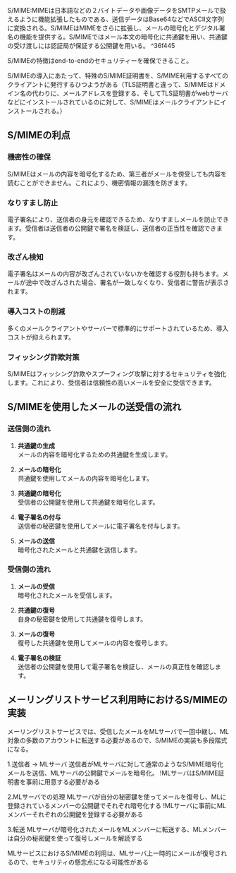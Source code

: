 S/MIME:MIMEは日本語などの２バイトデータや画像データをSMTPメールで扱えるように機能拡張したものである、送信データはBase64などでASCII文字列に変換される。S/MIMEはMIMEをさらに拡張し、メールの暗号化とデジタル署名の機能を提供する。S/MIMEではメール本文の暗号化に共通鍵を用い、共通鍵の受け渡しには認証局が保証する公開鍵を用いる。 ^36f445

S/MIMEの特徴はend-to-endのセキュリティーを確保できること。

S/MIMEの導入にあたって、特殊のS/MIME証明書を、S/MIME利用するすべてのクライアントに発行するひつようがある（TLS証明書と違って、S/MIMEはドメイン名の代わりに、メールアドレスを登録する、そしてTLS証明書がwebサーバなどにインストールされているのに対して、S/MIMEはメールクライアントにインストールされる。）

## S/MIMEの利点
### 機密性の確保
S/MIMEはメールの内容を暗号化するため、第三者がメールを傍受しても内容を読むことができません。これにより、機密情報の漏洩を防ぎます。
### なりすまし防止
電子署名により、送信者の身元を確認できるため、なりすましメールを防止できます。受信者は送信者の公開鍵で署名を検証し、送信者の正当性を確認できます。
### 改ざん検知
電子署名はメールの内容が改ざんされていないかを確認する役割も持ちます。メールが途中で改ざんされた場合、署名が一致しなくなり、受信者に警告が表示されます。
### 導入コストの削減
多くのメールクライアントやサーバーで標準的にサポートされているため、導入コストが抑えられます。
### フィッシング詐欺対策
S/MIMEはフィッシング詐欺やスプーフィング攻撃に対するセキュリティを強化します。これにより、受信者は信頼性の高いメールを安全に受信できます。


## S/MIMEを使用したメールの送受信の流れ

### 送信側の流れ

1. **共通鍵の生成**  
    メールの内容を暗号化するための共通鍵を生成します。
    
2. **メールの暗号化**  
    共通鍵を使用してメールの内容を暗号化します。
    
3. **共通鍵の暗号化**  
    受信者の公開鍵を使用して共通鍵を暗号化します。
    
4. **電子署名の付与**  
    送信者の秘密鍵を使用してメールに電子署名を付与します。
    
5. **メールの送信**  
    暗号化されたメールと共通鍵を送信します。
    

### 受信側の流れ

1. **メールの受信**  
    暗号化されたメールを受信します。
    
2. **共通鍵の復号**  
    自身の秘密鍵を使用して共通鍵を復号します。
    
3. **メールの復号**  
    復号した共通鍵を使用してメールの内容を復号します。
    
4. **電子署名の検証**  
    送信者の公開鍵を使用して電子署名を検証し、メールの真正性を確認します。
    

## メーリングリストサービス利用時におけるS/MIMEの実装
メーリングリストサービスでは、受信したメールをMLサーバで一回中継し、ML対象の多数のアカウントに転送する必要があるので、S/MIMEの実装も多段階式になる。

1.送信者 -> MLサーバ
送信者がMLサーバに対して通常のようなS/MIME暗号化メールを送信、MLサーバの公開鍵でメールを暗号化。
!MLサーバはS/MIME証明書を事前に用意する必要がある

2.MLサーバでの処理
MLサーバが自分の秘密鍵を使ってメールを復号し、MLに登録されているメンバーの公開鍵でそれぞれ暗号化する
!MLサーバに事前にMLメンバーそれぞれの公開鍵を登録する必要がある

3.転送
MLサーバが暗号化されたメールをMLメンバーに転送する、MLメンバーは自分の秘密鍵を使って復号しメールを解読する

MLサービスにおけるS/MIMEの利用は、MLサーバ上一時的にメールが復号されるので、セキュリティの懸念点になる可能性がある

